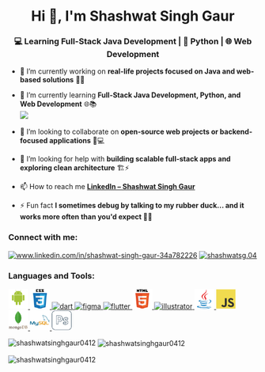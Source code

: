 <h1 align="center">Hi 👋, I'm Shashwat Singh Gaur</h1>
<h3 align="center">💻 Learning Full-Stack Java Development | 🐍 Python | 🌐 Web Development</h3>

- 🔭 I’m currently working on **real-life projects focused on Java and web-based solutions** 🚀✨  

- 🌱 I’m currently learning **Full-Stack Java Development, Python, and Web Development** 🌐📚  
  <img src="https://raw.githubusercontent.com/rajpratyush/rajpratyush/master/developer.gif" width="35px">  

- 👯 I’m looking to collaborate on **open-source web projects or backend-focused applications** 🤝💻  

- 🤝 I’m looking for help with **building scalable full-stack apps and exploring clean architecture** 🏗️⚡  


- 📫 How to reach me **[LinkedIn – Shashwat Singh Gaur](https://www.linkedin.com/in/shashwat-singh-gaur-34a782226/)**

- ⚡ Fun fact **I sometimes debug by talking to my rubber duck... and it works more often than you'd expect 🐤😄**

<h3 align="left">Connect with me:</h3>
<p align="left">
<a href="https://linkedin.com/in/www.linkedin.com/in/shashwat-singh-gaur-34a782226" target="blank"><img align="center" src="https://raw.githubusercontent.com/rahuldkjain/github-profile-readme-generator/master/src/images/icons/Social/linked-in-alt.svg" alt="www.linkedin.com/in/shashwat-singh-gaur-34a782226" height="30" width="40" /></a>
<a href="https://instagram.com/shashwatsg.04" target="blank"><img align="center" src="https://raw.githubusercontent.com/rahuldkjain/github-profile-readme-generator/master/src/images/icons/Social/instagram.svg" alt="shashwatsg.04" height="30" width="40" /></a>
</p>

<h3 align="left">Languages and Tools:</h3>
<p align="left"> <a href="https://developer.android.com" target="_blank" rel="noreferrer"> <img src="https://raw.githubusercontent.com/devicons/devicon/master/icons/android/android-original-wordmark.svg" alt="android" width="40" height="40"/> </a> <a href="https://www.w3schools.com/css/" target="_blank" rel="noreferrer"> <img src="https://raw.githubusercontent.com/devicons/devicon/master/icons/css3/css3-original-wordmark.svg" alt="css3" width="40" height="40"/> </a> <a href="https://dart.dev" target="_blank" rel="noreferrer"> <img src="https://www.vectorlogo.zone/logos/dartlang/dartlang-icon.svg" alt="dart" width="40" height="40"/> </a> <a href="https://www.figma.com/" target="_blank" rel="noreferrer"> <img src="https://www.vectorlogo.zone/logos/figma/figma-icon.svg" alt="figma" width="40" height="40"/> </a> <a href="https://flutter.dev" target="_blank" rel="noreferrer"> <img src="https://www.vectorlogo.zone/logos/flutterio/flutterio-icon.svg" alt="flutter" width="40" height="40"/> </a> <a href="https://www.w3.org/html/" target="_blank" rel="noreferrer"> <img src="https://raw.githubusercontent.com/devicons/devicon/master/icons/html5/html5-original-wordmark.svg" alt="html5" width="40" height="40"/> </a> <a href="https://www.adobe.com/in/products/illustrator.html" target="_blank" rel="noreferrer"> <img src="https://www.vectorlogo.zone/logos/adobe_illustrator/adobe_illustrator-icon.svg" alt="illustrator" width="40" height="40"/> </a> <a href="https://www.java.com" target="_blank" rel="noreferrer"> <img src="https://raw.githubusercontent.com/devicons/devicon/master/icons/java/java-original.svg" alt="java" width="40" height="40"/> </a> <a href="https://developer.mozilla.org/en-US/docs/Web/JavaScript" target="_blank" rel="noreferrer"> <img src="https://raw.githubusercontent.com/devicons/devicon/master/icons/javascript/javascript-original.svg" alt="javascript" width="40" height="40"/> </a> <a href="https://www.mongodb.com/" target="_blank" rel="noreferrer"> <img src="https://raw.githubusercontent.com/devicons/devicon/master/icons/mongodb/mongodb-original-wordmark.svg" alt="mongodb" width="40" height="40"/> </a> <a href="https://www.mysql.com/" target="_blank" rel="noreferrer"> <img src="https://raw.githubusercontent.com/devicons/devicon/master/icons/mysql/mysql-original-wordmark.svg" alt="mysql" width="40" height="40"/> </a> <a href="https://www.photoshop.com/en" target="_blank" rel="noreferrer"> <img src="https://raw.githubusercontent.com/devicons/devicon/master/icons/photoshop/photoshop-line.svg" alt="photoshop" width="40" height="40"/> </a> </p>

<p><img align="left" src="https://github-readme-stats.vercel.app/api/top-langs?username=shashwatsinghgaur0412&show_icons=true&locale=en&layout=compact" alt="shashwatsinghgaur0412" /></p>

<p>&nbsp;<img align="center" src="https://github-readme-stats.vercel.app/api?username=shashwatsinghgaur0412&show_icons=true&locale=en" alt="shashwatsinghgaur0412" /></p>

<p><img align="center" src="https://github-readme-streak-stats.herokuapp.com/?user=shashwatsinghgaur0412&" alt="shashwatsinghgaur0412" /></p>
